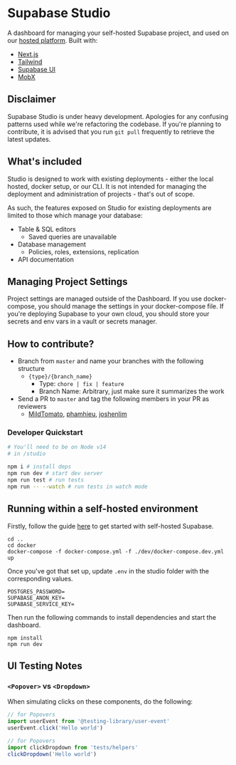 # Supabase Studio

A dashboard for managing your self-hosted Supabase project, and used on our [hosted platform](https://app.supabase.io). Built with:

- [Next.js](https://nextjs.org/)
- [Tailwind](https://tailwindcss.com/)
- [Supabase UI](https://ui.supabase.com/)
- [MobX](https://www.mobxjs.com/)

## Disclaimer

Supabase Studio is under heavy development. Apologies for any confusing patterns used while we're refactoring the codebase. If you're planning to contribute, it is advised that you run `git pull` frequently to retrieve the latest updates.

## What's included

Studio is designed to work with existing deployments - either the local hosted, docker setup, or our CLI. It is not intended for managing the deployment and administration of projects - that's out of scope.

As such, the features exposed on Studio for existing deployments are limited to those which manage your database:

- Table & SQL editors
  - Saved queries are unavailable
- Database management
  - Policies, roles, extensions, replication
- API documentation

## Managing Project Settings

Project settings are managed outside of the Dashboard. If you use docker-compose, you should manage the settings in your docker-compose file. If you're deploying Supabase to your own cloud, you should store your secrets and env vars in a vault or secrets manager.

## How to contribute?

- Branch from `master` and name your branches with the following structure
  - `{type}/{branch_name}`
    - Type: `chore | fix | feature`
    - Branch Name: Arbitrary, just make sure it summarizes the work
- Send a PR to `master` and tag the following members in your PR as reviewers
  - [MildTomato](https://github.com/mildtomato), [phamhieu](https://github.com/phamhieu), [joshenlim](https://github.com/joshenlim)

### Developer Quickstart

```bash
# You'll need to be on Node v14
# in /studio

npm i # install deps
npm run dev # start dev server
npm run test # run tests
npm run -- --watch # run tests in watch mode
```

## Running within a self-hosted environment

Firstly, follow the guide [here](https://supabase.com/docs/guides/hosting/docker) to get started with self-hosted Supabase.

```
cd ..
cd docker
docker-compose -f docker-compose.yml -f ./dev/docker-compose.dev.yml up
```

Once you've got that set up, update `.env` in the studio folder with the corresponding values.

```
POSTGRES_PASSWORD=
SUPABASE_ANON_KEY=
SUPABASE_SERVICE_KEY=
```

Then run the following commands to install dependencies and start the dashboard.

```
npm install
npm run dev
```

## UI Testing Notes

### `<Popover>` vs `<Dropdown>`

When simulating clicks on these components, do the following:

```js
// for Popovers
import userEvent from '@testing-library/user-event'
userEvent.click('Hello world')

// for Popovers
import clickDropdown from 'tests/helpers'
clickDropdown('Hello world')
```
